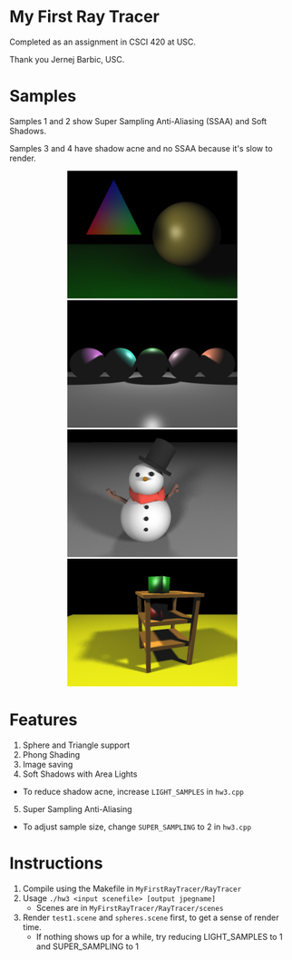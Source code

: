 # My First Ray Tracer
Completed as an assignment in CSCI 420 at USC.

Thank you Jernej Barbic, USC.

# Samples
Samples 1 and 2 show Super Sampling Anti-Aliasing (SSAA) and Soft Shadows.

Samples 3 and 4 have shadow acne and no SSAA because it's slow to render.

<p align="center">
  <img src="https://raw.githubusercontent.com/NotSuspicious/MyFirstRayTracer/refs/heads/main/RayTracer/samples/001.jpg" width="300"/>
  <img src="https://raw.githubusercontent.com/NotSuspicious/MyFirstRayTracer/refs/heads/main/RayTracer/samples/002.jpg" width="300"/>
  <img src="https://raw.githubusercontent.com/NotSuspicious/MyFirstRayTracer/refs/heads/main/RayTracer/samples/003.jpg" width="300"/>
  <img src="https://raw.githubusercontent.com/NotSuspicious/MyFirstRayTracer/refs/heads/main/RayTracer/samples/004.jpg" width="300"/>
</p>

# Features
1. Sphere and Triangle support
2. Phong Shading
3. Image saving
4. Soft Shadows with Area Lights
- To reduce shadow acne, increase ```LIGHT_SAMPLES``` in ```hw3.cpp```
5. Super Sampling Anti-Aliasing
- To adjust sample size, change ```SUPER_SAMPLING``` to 2 in ```hw3.cpp```

# Instructions
1. Compile using the Makefile in ```MyFirstRayTracer/RayTracer```
2. Usage ```./hw3 <input scenefile> [output jpegname]```
   - Scenes are in ```MyFirstRayTracer/RayTracer/scenes```
3. Render ```test1.scene``` and ```spheres.scene``` first, to get a sense of render time.
   - If nothing shows up for a while, try reducing LIGHT_SAMPLES to 1 and SUPER_SAMPLING to 1
